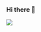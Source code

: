 ### Hi there 👋

<!-- Use the "img" tag with "max-width" and "height" set to "auto" for responsiveness -->
<img src="https://github.com/thisispriyanshugupta/thisispriyanshugupta/assets/87561259/ebe768df-1d8a-428a-ab5f-1dfaf18eef16" style="max-width: 100%; height: auto;" />


<!--
**thisispriyanshugupta/thisispriyanshugupta** is a ✨ _special_ ✨ repository because its `README.md` (this file) appears on your GitHub profile.

Here are some ideas to get you started:

🔭 I’m currently working on leveraging AI for exciting projects and exploring new possibilities in the field.
🌱 I’m always learning and exploring new technologies, especially in the realm of artificial intelligence and machine learning.
👯 I’m open to collaboration on projects related to AI, graphic design, and their intersection.
💬 Ask me about anything related to the exciting projects I've worked on.
📫 You can reach me via email at priyanshu.gupta31415@gmail.com or connect with me on LinkedIn.
😄 Pronouns: She/Her
⚡ Fun fact: I enjoy experimenting with generative art in my free time!
-->
